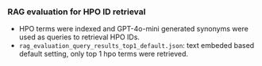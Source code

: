 ### RAG evaluation for HPO ID retrieval 

- HPO terms were indexed and GPT-4o-mini generated synonyms were used as queries to retrieval HPO IDs.
- `rag_evaluation_query_results_top1_default.json`: text embeded based default setting, only top 1 hpo terms were retrieved.
